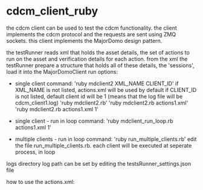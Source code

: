 # cdcm_client_ruby

the cdcm client can be used to test the cdcm functionality.
the client implements the cdcm protocol and the requests are sent using ZMQ sockets.
this client implements the MajorDomo design pattern.

the testRunner reads xml that holds the asset details, the set of actions to run on the asset and verification details for each action.
from the xml the testRunner prepare a structure that holds all of these details, the 'sessions', load it into the  MajorDomoClient 
run options:
* single client 
command:
'ruby mdclient2 XML_NAME CLIENT_ID'
if XML_NAME is not listed, actions.xml will be used by default
if CLIENT_ID is not listed, default client id will be 1 (means that the log file will be cdcm_client1.log)
'ruby mdclient2.rb' 
'ruby mdclient2.rb actions1.xml' 
'ruby mdclient2.rb actions1.xml 1' 

* single client - run in loop
command:
'ruby mdclient_run_loop.rb actions1.xml 1'

* multiple clients - run in loop
command:
'ruby run_multiple_clients.rb'
edit the file run_multiple_clients.rb. 
each client will be executed at seperate process, in loop

logs directory 
log path can be set by editing the testsRunner_settings.json file

how to use the actions.xml:

